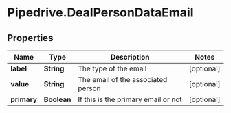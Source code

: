 # Pipedrive.DealPersonDataEmail

## Properties

Name | Type | Description | Notes
------------ | ------------- | ------------- | -------------
**label** | **String** | The type of the email | [optional] 
**value** | **String** | The email of the associated person | [optional] 
**primary** | **Boolean** | If this is the primary email or not | [optional] 


